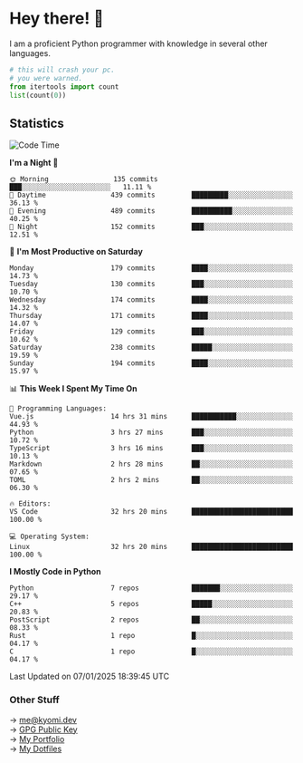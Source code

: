 # Hey there! 👋

I am a proficient Python programmer with knowledge in several other languages.

```py
# this will crash your pc.
# you were warned.
from itertools import count
list(count(0))
```

## Statistics
<!--START_SECTION:waka-->
![Code Time](http://img.shields.io/badge/Code%20Time-1%2C677%20hrs%2031%20mins-blue)

**I'm a Night 🦉** 

```text
🌞 Morning                135 commits         ███░░░░░░░░░░░░░░░░░░░░░░   11.11 % 
🌆 Daytime                439 commits         █████████░░░░░░░░░░░░░░░░   36.13 % 
🌃 Evening                489 commits         ██████████░░░░░░░░░░░░░░░   40.25 % 
🌙 Night                  152 commits         ███░░░░░░░░░░░░░░░░░░░░░░   12.51 % 
```
📅 **I'm Most Productive on Saturday** 

```text
Monday                   179 commits         ████░░░░░░░░░░░░░░░░░░░░░   14.73 % 
Tuesday                  130 commits         ███░░░░░░░░░░░░░░░░░░░░░░   10.70 % 
Wednesday                174 commits         ████░░░░░░░░░░░░░░░░░░░░░   14.32 % 
Thursday                 171 commits         ████░░░░░░░░░░░░░░░░░░░░░   14.07 % 
Friday                   129 commits         ███░░░░░░░░░░░░░░░░░░░░░░   10.62 % 
Saturday                 238 commits         █████░░░░░░░░░░░░░░░░░░░░   19.59 % 
Sunday                   194 commits         ████░░░░░░░░░░░░░░░░░░░░░   15.97 % 
```


📊 **This Week I Spent My Time On** 

```text
💬 Programming Languages: 
Vue.js                   14 hrs 31 mins      ███████████░░░░░░░░░░░░░░   44.93 % 
Python                   3 hrs 27 mins       ███░░░░░░░░░░░░░░░░░░░░░░   10.72 % 
TypeScript               3 hrs 16 mins       ███░░░░░░░░░░░░░░░░░░░░░░   10.13 % 
Markdown                 2 hrs 28 mins       ██░░░░░░░░░░░░░░░░░░░░░░░   07.65 % 
TOML                     2 hrs 2 mins        ██░░░░░░░░░░░░░░░░░░░░░░░   06.30 % 

🔥 Editors: 
VS Code                  32 hrs 20 mins      █████████████████████████   100.00 % 

💻 Operating System: 
Linux                    32 hrs 20 mins      █████████████████████████   100.00 % 
```

**I Mostly Code in Python** 

```text
Python                   7 repos             ███████░░░░░░░░░░░░░░░░░░   29.17 % 
C++                      5 repos             █████░░░░░░░░░░░░░░░░░░░░   20.83 % 
PostScript               2 repos             ██░░░░░░░░░░░░░░░░░░░░░░░   08.33 % 
Rust                     1 repo              █░░░░░░░░░░░░░░░░░░░░░░░░   04.17 % 
C                        1 repo              █░░░░░░░░░░░░░░░░░░░░░░░░   04.17 % 
```




 Last Updated on 07/01/2025 18:39:45 UTC
<!--END_SECTION:waka-->

### Other Stuff

→ [me@kyomi.dev](mailto:me@kyomi.dev)\
→ [GPG Public Key](https://github.com/bitterteriyaki.gpg)\
→ [My Portfolio](https://kyomi.dev)\
→ [My Dotfiles](https://github.com/bitterteriyaki/dotfiles)

